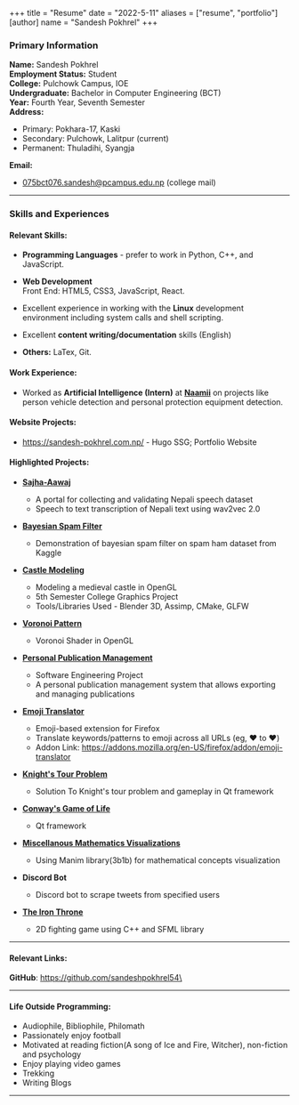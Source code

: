 +++
title = "Resume"
date = "2022-5-11"
aliases = ["resume", "portfolio"]
[author]
  name = "Sandesh Pokhrel"
+++

### Primary Information
**Name:** Sandesh Pokhrel \
**Employment Status:** Student\
**College:** Pulchowk Campus, IOE\
**Undergraduate:** Bachelor in Computer Engineering (BCT)\
**Year:** Fourth Year, Seventh Semester\
**Address:**
- Primary: Pokhara-17, Kaski 
- Secondary: Pulchowk, Lalitpur (current)
- Permanent: Thuladihi, Syangja

**Email:**
- 075bct076.sandesh@pcampus.edu.np (college mail)

---
### Skills and Experiences

#### Relevant Skills:
- **Programming Languages** - prefer to work in Python, C++, and JavaScript.
- **Web Development**\
  Front End: HTML5, CSS3, JavaScript, React.

- Excellent experience in working with the **Linux** development environment including system calls and shell scripting.
- Excellent **content writing/documentation** skills (English)
- **Others:** LaTex, Git.

#### Work Experience:
- Worked as **Artificial Intelligence (Intern)** at **[Naamii](https://www.naamii.org.np/)** on projects like person vehicle detection and personal protection equipment detection. 

#### Website Projects:
- https://sandesh-pokhrel.com.np/ - Hugo SSG; Portfolio Website


#### Highlighted Projects:

- **[Sajha-Aawaj](https://github.com/sandeshpokhrel54/sajha-aawaj)**
   - A portal for collecting and validating Nepali speech dataset
   - Speech to text transcription of Nepali text using wav2vec 2.0

- **[Bayesian Spam Filter](https://github.com/sandeshpokhrel54/Bayes-spam-filter)**
    * Demonstration of bayesian spam filter on spam ham dataset from Kaggle

- **[Castle Modeling](https://github.com/sandeshpokhrel54/Graphics-model-loading)**
   - Modeling a medieval castle in OpenGL
   - 5th Semester College Graphics Project
   - Tools/Libraries Used - Blender 3D, Assimp, CMake, GLFW

- **[Voronoi Pattern](https://github.com/sandeshpokhrel54/voronoi)**
    * Voronoi Shader in OpenGL

- **[Personal Publication Management](https://github.com/Santosh-p23/REST-REACT-FPMS)**
    * Software Engineering Project
    * A personal publication management system that allows exporting and managing publications

- **[Emoji Translator](https://github.com/pranjalpokharel7/emoji-translator)**
    * Emoji-based extension for Firefox
    * Translate keywords/patterns to emoji across all URLs (eg, :heart: to ❤️)
    * Addon Link: https://addons.mozilla.org/en-US/firefox/addon/emoji-translator

- **[Knight's Tour Problem](https://github.com/sandeshpokhrel54/knights-tour)**
    * Solution To Knight's tour problem and gameplay in Qt framework

- **[Conway's Game of Life](https://github.com/sandeshpokhrel54/Game-of-life)**
    * Qt framework

- **[Miscellanous Mathematics Visualizations](https://github.com/Imsanskar/Math-Visualization)**
    * Using Manim library(3b1b) for mathematical concepts visualization

- **Discord Bot**
    * Discord bot to scrape tweets from specified users

- **[The Iron Throne](https://github.com/sandeshpokhrel54/The-Iron-Throne)**
    * 2D fighting game using C++ and SFML library



---
#### Relevant Links:
**GitHub**: https://github.com/sandeshpokhrel54\

---
#### Life Outside Programming:
- Audiophile, Bibliophile, Philomath
- Passionately enjoy football
- Motivated at reading fiction(A song of Ice and Fire, Witcher), non-fiction and psychology
- Enjoy playing video games
- Trekking
- Writing Blogs

---